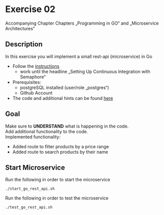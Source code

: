 # Exercise 02
Accompanying Chapter  Chapters „Programming in GO“ and „Microservice Architectures“

## Description
In this exercise you will implement a small rest-api (microservice) in Go
- Follow the [instructions](https://semaphoreci.com/community/tutorials/building-andtesting-a-rest-api-in-go-with-gorilla-mux-and-postgresql)
  - work until the headline „Setting Up Continuous Integration with Semaphore“
- Prerequisites:
  - postgreSQL installed (user/role „postgres“)
  - Github Account
- The code and additional hints can be found [here](https://github.com/mrckurz/go-mux)

## Goal
Make sure to **UNDERSTAND** what is happening in the code.<br>
Add additional functionality to the code.<br>
Implemented functionality:
- Added route to filter products by a price range
- Added route to search products by their name

## Start Microservice
Run the following in order to start the microservice
```shell
./start_go_rest_api.sh
```

Run the following in order to test the microservice
```shell
./test_go_rest_api.sh
```